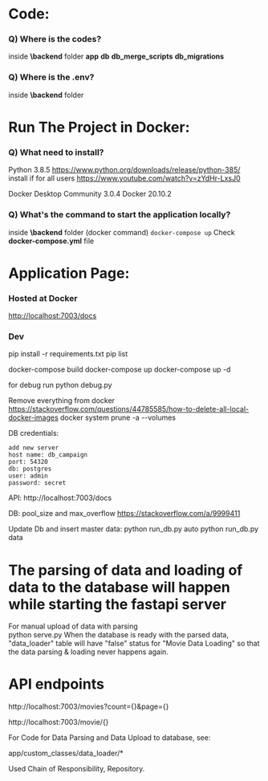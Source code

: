 # Code:

### Q) Where is the codes?
inside **\backend** folder
**app**
**db**
**db_merge_scripts**
**db_migrations**

### Q) Where is the .env?
inside **\backend** folder

# Run The Project in Docker:
### Q) What need to install?
Python 3.8.5
https://www.python.org/downloads/release/python-385/
install if for all users
https://www.youtube.com/watch?v=zYdHr-LxsJ0

Docker Desktop Community 3.0.4
Docker 20.10.2

### Q) What's the command to start the application locally?
inside **\backend** folder
(docker command) `docker-compose up`
Check **docker-compose.yml** file

# Application Page:
### Hosted at Docker
[http://localhost:7003/docs](http://localhost:7003/docs)


### Dev


pip install -r requirements.txt
pip list



docker-compose build
docker-compose up
docker-compose up -d
 
for debug run
python debug.py


Remove everything from docker
https://stackoverflow.com/questions/44785585/how-to-delete-all-local-docker-images
docker system prune -a --volumes


DB credentials:

    add new server
    host name: db_campaign
    port: 54320
    db: postgres
    user: admin
    password: secret


API: 
http://localhost:7003/docs


DB:
pool_size and max_overflow https://stackoverflow.com/a/9999411


Update Db and insert master data:
python run_db.py auto
python run_db.py data

# The parsing of data and  loading of data to the database will happen while starting the fastapi server

For manual upload of data with parsing  
python serve.py
When the database is ready with the parsed data, "data_loader" table will have "false" status for "Movie Data Loading" so that the data parsing & loading never happens again.

# API endpoints
http://localhost:7003/movies?count={}&page={}

http://localhost:7003/movie/{}

For Code for Data Parsing and Data Upload to database, see:

app/custom_classes/data_loader/*

Used Chain of Responsibility, Repository.


